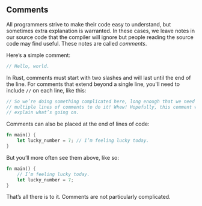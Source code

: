 ## Comments

All programmers strive to make their code easy to understand, but sometimes
extra explanation is warranted. In these cases, we leave notes in our source
code that the compiler will ignore but people reading the source code may find
useful. These notes are called *comments*.

Here’s a simple comment:

```rust
// Hello, world.
```

In Rust, comments must start with two slashes and will last until the end of
the line. For comments that extend beyond a single line, you'll need to
include `//` on each line, like this:

```rust
// So we’re doing something complicated here, long enough that we need
// multiple lines of comments to do it! Whew! Hopefully, this comment will
// explain what’s going on.
```

Comments can also be placed at the end of lines of code:

```rust
fn main() {
    let lucky_number = 7; // I’m feeling lucky today.
}
```

But you’ll more often see them above, like so:

```rust
fn main() {
    // I’m feeling lucky today.
    let lucky_number = 7;
}
```

That’s all there is to it. Comments are not particularly complicated.
